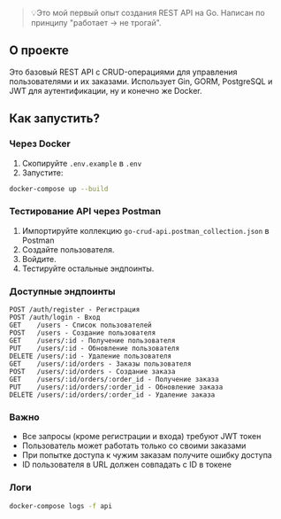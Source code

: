 
> 💡Это мой первый опыт создания REST API на Go. 
>    Написан по принципу "работает → не трогай".

## О проекте
Это базовый REST API с CRUD-операциями для управления пользователями и их заказами. Использует Gin, GORM, PostgreSQL и JWT для аутентификации, ну и конечно же Docker.

## Как запустить?

### Через Docker
1. Скопируйте `.env.example` в `.env`
2. Запустите:
```bash
docker-compose up --build
```

### Тестирование API через Postman
1. Импортируйте коллекцию `go-crud-api.postman_collection.json` в Postman
2. Создайте пользователя.
3. Войдите.
4. Тестируйте остальные эндпоинты.

### Доступные эндпоинты
```
POST /auth/register - Регистрация
POST /auth/login - Вход
GET    /users - Список пользователей
POST   /users - Создание пользователя
GET    /users/:id - Получение пользователя
PUT    /users/:id - Обновление пользователя
DELETE /users/:id - Удаление пользователя
GET    /users/:id/orders - Заказы пользователя
POST   /users/:id/orders - Создание заказа
GET    /users/:id/orders/:order_id - Получение заказа
PUT    /users/:id/orders/:order_id - Обновление заказа
DELETE /users/:id/orders/:order_id - Удаление заказа
```

### Важно
- Все запросы (кроме регистрации и входа) требуют JWT токен
- Пользователь может работать только со своими заказами
- При попытке доступа к чужим заказам получите ошибку доступа
- ID пользователя в URL должен совпадать с ID в токене

### Логи
```bash
docker-compose logs -f api
``` 